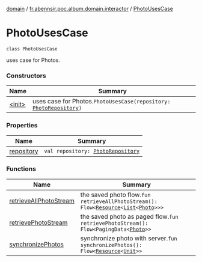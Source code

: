 [domain](../../index.md) / [fr.abennsir.poc.album.domain.interactor](../index.md) / [PhotoUsesCase](./index.md)

# PhotoUsesCase

`class PhotoUsesCase`

uses case for Photos.

### Constructors

| Name | Summary |
|---|---|
| [&lt;init&gt;](-init-.md) | uses case for Photos.`PhotoUsesCase(repository: `[`PhotoRepository`](../../fr.abennsir.poc.album.domain.repository/-photo-repository/index.md)`)` |

### Properties

| Name | Summary |
|---|---|
| [repository](repository.md) | `val repository: `[`PhotoRepository`](../../fr.abennsir.poc.album.domain.repository/-photo-repository/index.md) |

### Functions

| Name | Summary |
|---|---|
| [retrieveAllPhotoStream](retrieve-all-photo-stream.md) | the saved photo flow.`fun retrieveAllPhotoStream(): Flow<`[`Resource`](../../fr.abennsir.poc.album.domain.data/-resource/index.md)`<`[`List`](https://kotlinlang.org/api/latest/jvm/stdlib/kotlin.collections/-list/index.html)`<`[`Photo`](../../fr.abennsir.poc.album.domain.data/-photo/index.md)`>>>` |
| [retrievePhotoStream](retrieve-photo-stream.md) | the saved photo as paged flow.`fun retrievePhotoStream(): Flow<PagingData<`[`Photo`](../../fr.abennsir.poc.album.domain.data/-photo/index.md)`>>` |
| [synchronizePhotos](synchronize-photos.md) | synchronize photo with server.`fun synchronizePhotos(): Flow<`[`Resource`](../../fr.abennsir.poc.album.domain.data/-resource/index.md)`<`[`Unit`](https://kotlinlang.org/api/latest/jvm/stdlib/kotlin/-unit/index.html)`>>` |
